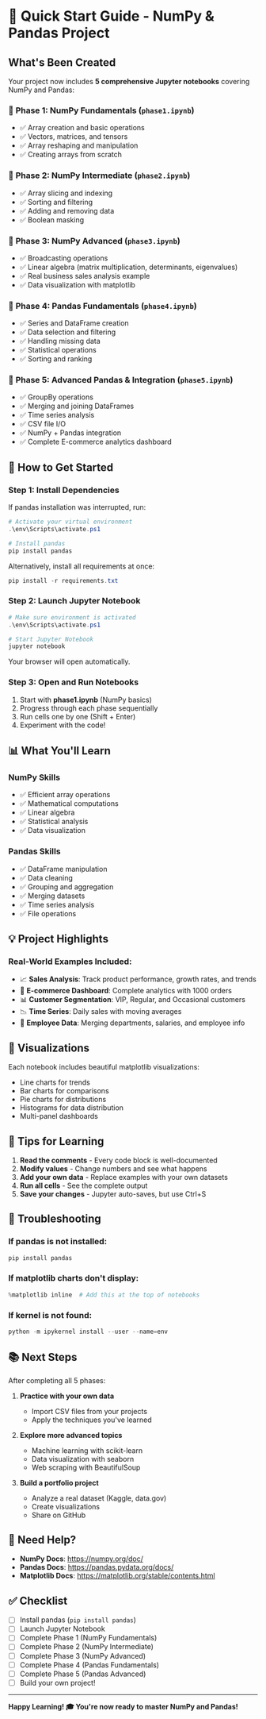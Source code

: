 # 🚀 Quick Start Guide - NumPy & Pandas Project

## What's Been Created

Your project now includes **5 comprehensive Jupyter notebooks** covering NumPy and Pandas:

### 📘 **Phase 1: NumPy Fundamentals** (`phase1.ipynb`)
- ✅ Array creation and basic operations
- ✅ Vectors, matrices, and tensors
- ✅ Array reshaping and manipulation
- ✅ Creating arrays from scratch

### 📗 **Phase 2: NumPy Intermediate** (`phase2.ipynb`)
- ✅ Array slicing and indexing
- ✅ Sorting and filtering
- ✅ Adding and removing data
- ✅ Boolean masking

### 📙 **Phase 3: NumPy Advanced** (`phase3.ipynb`)
- ✅ Broadcasting operations
- ✅ Linear algebra (matrix multiplication, determinants, eigenvalues)
- ✅ Real business sales analysis example
- ✅ Data visualization with matplotlib

### 📕 **Phase 4: Pandas Fundamentals** (`phase4.ipynb`)
- ✅ Series and DataFrame creation
- ✅ Data selection and filtering
- ✅ Handling missing data
- ✅ Statistical operations
- ✅ Sorting and ranking

### 📔 **Phase 5: Advanced Pandas & Integration** (`phase5.ipynb`)
- ✅ GroupBy operations
- ✅ Merging and joining DataFrames
- ✅ Time series analysis
- ✅ CSV file I/O
- ✅ NumPy + Pandas integration
- ✅ Complete E-commerce analytics dashboard

## 🎯 How to Get Started

### Step 1: Install Dependencies

If pandas installation was interrupted, run:

```powershell
# Activate your virtual environment
.\env\Scripts\activate.ps1

# Install pandas
pip install pandas
```

Alternatively, install all requirements at once:

```powershell
pip install -r requirements.txt
```

### Step 2: Launch Jupyter Notebook

```powershell
# Make sure environment is activated
.\env\Scripts\activate.ps1

# Start Jupyter Notebook
jupyter notebook
```

Your browser will open automatically.

### Step 3: Open and Run Notebooks

1. Start with **phase1.ipynb** (NumPy basics)
2. Progress through each phase sequentially
3. Run cells one by one (Shift + Enter)
4. Experiment with the code!

## 📊 What You'll Learn

### NumPy Skills
- ✅ Efficient array operations
- ✅ Mathematical computations
- ✅ Linear algebra
- ✅ Statistical analysis
- ✅ Data visualization

### Pandas Skills
- ✅ DataFrame manipulation
- ✅ Data cleaning
- ✅ Grouping and aggregation
- ✅ Merging datasets
- ✅ Time series analysis
- ✅ File operations

## 💡 Project Highlights

### Real-World Examples Included:
- 📈 **Sales Analysis**: Track product performance, growth rates, and trends
- 🛒 **E-commerce Dashboard**: Complete analytics with 1000 orders
- 📊 **Customer Segmentation**: VIP, Regular, and Occasional customers
- 📉 **Time Series**: Daily sales with moving averages
- 💼 **Employee Data**: Merging departments, salaries, and employee info

## 🎨 Visualizations

Each notebook includes beautiful matplotlib visualizations:
- Line charts for trends
- Bar charts for comparisons
- Pie charts for distributions
- Histograms for data distribution
- Multi-panel dashboards

## 📝 Tips for Learning

1. **Read the comments** - Every code block is well-documented
2. **Modify values** - Change numbers and see what happens
3. **Add your own data** - Replace examples with your own datasets
4. **Run all cells** - See the complete output
5. **Save your changes** - Jupyter auto-saves, but use Ctrl+S

## 🔧 Troubleshooting

### If pandas is not installed:
```powershell
pip install pandas
```

### If matplotlib charts don't display:
```python
%matplotlib inline  # Add this at the top of notebooks
```

### If kernel is not found:
```powershell
python -m ipykernel install --user --name=env
```

## 📚 Next Steps

After completing all 5 phases:

1. **Practice with your own data**
   - Import CSV files from your projects
   - Apply the techniques you've learned

2. **Explore more advanced topics**
   - Machine learning with scikit-learn
   - Data visualization with seaborn
   - Web scraping with BeautifulSoup

3. **Build a portfolio project**
   - Analyze a real dataset (Kaggle, data.gov)
   - Create visualizations
   - Share on GitHub

## 🤝 Need Help?

- **NumPy Docs**: https://numpy.org/doc/
- **Pandas Docs**: https://pandas.pydata.org/docs/
- **Matplotlib Docs**: https://matplotlib.org/stable/contents.html

## ✅ Checklist

- [ ] Install pandas (`pip install pandas`)
- [ ] Launch Jupyter Notebook
- [ ] Complete Phase 1 (NumPy Fundamentals)
- [ ] Complete Phase 2 (NumPy Intermediate)
- [ ] Complete Phase 3 (NumPy Advanced)
- [ ] Complete Phase 4 (Pandas Fundamentals)
- [ ] Complete Phase 5 (Pandas Advanced)
- [ ] Build your own project!

---

**Happy Learning! 🎓 You're now ready to master NumPy and Pandas!**

